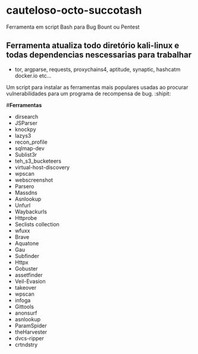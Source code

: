 # **cauteloso-octo-succotash**
Ferramenta em script Bash para Bug Bount ou Pentest

## Ferramenta atualiza todo diretório kali-linux e todas dependencias nescessarias para trabalhar
   - tor, argparse, requests, proxychains4, aptitude, synaptic, hashcatm docker.io etc...

Um script para instalar as ferramentas mais populares usadas ao procurar vulnerabilidades para um programa de recompensa de bug. :shipit:



#**Ferramentas**


- dirsearch
- JSParser
- knockpy
- lazys3
- recon_profile
- sqlmap-dev
- Sublist3r
- teh_s3_bucketeers
- virtual-host-discovery
- wpscan
- webscreenshot
- Parsero
- Massdns
- Asnlookup
- Unfurl
- Waybackurls
- Httprobe
- Seclists collection
- wfuxx
- Brave
- Aquatone
- Gau
- Subfinder
- Httpx
- Gobuster
- assetfinder
- Veil-Evasion
- takeover
- wpscan
- infoga
- Gittools
- anonsurf
- asnlookup
- ParamSpider
- theHarvester
- dvcs-ripper
- crtndstry
